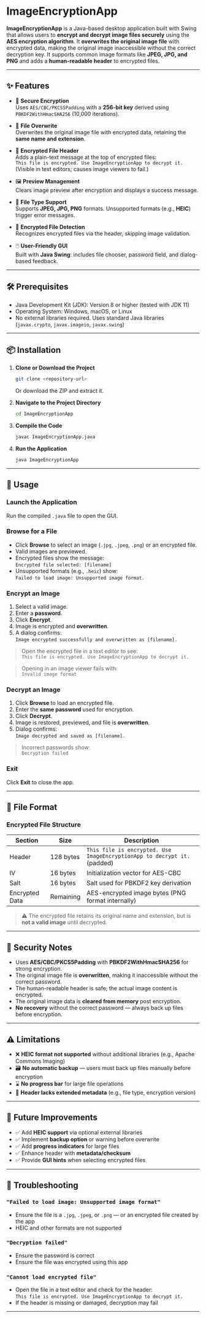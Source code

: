 # ImageEncryptionApp

**ImageEncryptionApp** is a Java-based desktop application built with Swing that allows users to **encrypt and decrypt image files securely** using the **AES encryption algorithm**. It **overwrites the original image file** with encrypted data, making the original image inaccessible without the correct decryption key. It supports common image formats like **JPEG, JPG, and PNG** and adds a **human-readable header** to encrypted files.

---

## ✨ Features

- 🔐 **Secure Encryption**  
  Uses `AES/CBC/PKCS5Padding` with a **256-bit key** derived using `PBKDF2WithHmacSHA256` (10,000 iterations).

- 📝 **File Overwrite**  
  Overwrites the original image file with encrypted data, retaining the **same name and extension**.

- 📃 **Encrypted File Header**  
  Adds a plain-text message at the top of encrypted files:  
  `This file is encrypted. Use ImageEncryptionApp to decrypt it.`  
  (Visible in text editors; causes image viewers to fail.)

- 🖼️ **Preview Management**  
  Clears image preview after encryption and displays a success message.

- 📂 **File Type Support**  
  Supports **JPEG, JPG, PNG** formats. Unsupported formats (e.g., **HEIC**) trigger error messages.

- 🧠 **Encrypted File Detection**  
  Recognizes encrypted files via the header, skipping image validation.

- 🖱️ **User-Friendly GUI**  
  Built with **Java Swing**: includes file chooser, password field, and dialog-based feedback.

---

## 🛠 Prerequisites

- Java Development Kit (JDK): Version 8 or higher (tested with JDK 11)
- Operating System: Windows, macOS, or Linux
- No external libraries required. Uses standard Java libraries (`javax.crypto`, `javax.imageio`, `javax.swing`)

---

## 📦 Installation

1. **Clone or Download the Project**
   ```bash
   git clone <repository-url>
   ```
   Or download the ZIP and extract it.

2. **Navigate to the Project Directory**
   ```bash
   cd ImageEncryptionApp
   ```

3. **Compile the Code**
   ```bash
   javac ImageEncryptionApp.java
   ```

4. **Run the Application**
   ```bash
   java ImageEncryptionApp
   ```

---

## 🚀 Usage

### Launch the Application

Run the compiled `.java` file to open the GUI.

### Browse for a File

- Click **Browse** to select an image (`.jpg`, `.jpeg`, `.png`) or an encrypted file.
- Valid images are previewed.
- Encrypted files show the message:  
  `Encrypted file selected: [filename]`
- Unsupported formats (e.g., `.heic`) show:  
  `Failed to load image: Unsupported image format.`

### Encrypt an Image

1. Select a valid image.
2. Enter a **password**.
3. Click **Encrypt**.
4. Image is encrypted and **overwritten**.
5. A dialog confirms:  
   `Image encrypted successfully and overwritten as [filename].`

> Open the encrypted file in a text editor to see:  
> `This file is encrypted. Use ImageEncryptionApp to decrypt it.`

> Opening in an image viewer fails with:  
> `Invalid image format`

### Decrypt an Image

1. Click **Browse** to load an encrypted file.
2. Enter the **same password** used for encryption.
3. Click **Decrypt**.
4. Image is restored, previewed, and file is **overwritten**.
5. Dialog confirms:  
   `Image decrypted and saved as [filename].`

> Incorrect passwords show:  
> `Decryption failed`

### Exit

Click **Exit** to close the app.

---

## 📄 File Format

### Encrypted File Structure

| Section           | Size         | Description                                                                 |
|-------------------|--------------|-----------------------------------------------------------------------------|
| Header            | 128 bytes    | `This file is encrypted. Use ImageEncryptionApp to decrypt it.` (padded)   |
| IV                | 16 bytes     | Initialization vector for AES-CBC                                           |
| Salt              | 16 bytes     | Salt used for PBKDF2 key derivation                                         |
| Encrypted Data    | Remaining    | AES-encrypted image bytes (PNG format internally)                           |

> ⚠️ The encrypted file retains its original name and extension, but is **not a valid image** until decrypted.

---

## 🔐 Security Notes

- Uses **AES/CBC/PKCS5Padding** with **PBKDF2WithHmacSHA256** for strong encryption.
- The original image file is **overwritten**, making it inaccessible without the correct password.
- The human-readable header is safe; the actual image content is encrypted.
- The original image data is **cleared from memory** post encryption.
- **No recovery** without the correct password — always back up files before encryption.

---

## ⚠️ Limitations

- ❌ **HEIC format not supported** without additional libraries (e.g., Apache Commons Imaging)
- 🗃️ **No automatic backup** — users must back up files manually before encryption
- ⌛ **No progress bar** for large file operations
- 📄 **Header lacks extended metadata** (e.g., file type, encryption version)

---

## 🌱 Future Improvements

- ✅ Add **HEIC support** via optional external libraries
- ✅ Implement **backup option** or warning before overwrite
- ✅ Add **progress indicators** for large files
- ✅ Enhance header with **metadata/checksum**
- ✅ Provide **GUI hints** when selecting encrypted files

---

## 🧩 Troubleshooting

### `"Failed to load image: Unsupported image format"`
- Ensure the file is a `.jpg`, `.jpeg`, or `.png` — or an encrypted file created by the app
- HEIC and other formats are not supported

### `"Decryption failed"`
- Ensure the password is correct
- Ensure the file was encrypted using this app

### `"Cannot load encrypted file"`
- Open the file in a text editor and check for the header:  
  `This file is encrypted. Use ImageEncryptionApp to decrypt it.`  
- If the header is missing or damaged, decryption may fail

---







